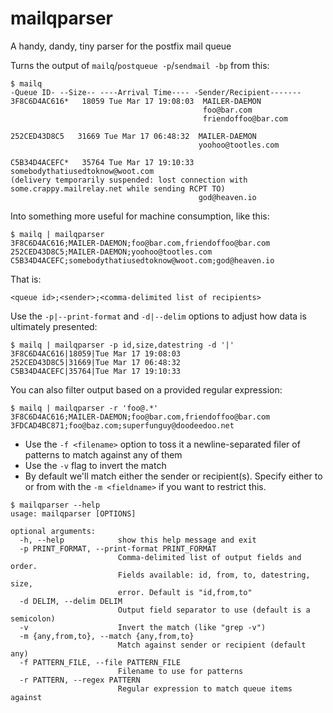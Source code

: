 # mailqparser
A handy, dandy, tiny parser for the postfix mail queue

Turns the output of `mailq`/`postqueue -p`/`sendmail -bp` from this:
```
$ mailq
-Queue ID- --Size-- ----Arrival Time---- -Sender/Recipient-------
3F8C6D4AC616*   18059 Tue Mar 17 19:08:03  MAILER-DAEMON
                                           foo@bar.com
                                           friendoffoo@bar.com

252CED43D8C5   31669 Tue Mar 17 06:48:32  MAILER-DAEMON
                                          yoohoo@tootles.com

C5B34D4ACEFC*   35764 Tue Mar 17 19:10:33  somebodythatiusedtoknow@woot.com
(delivery temporarily suspended: lost connection with some.crappy.mailrelay.net while sending RCPT TO)
                                          god@heaven.io
```
Into something more useful for machine consumption, like this:

```
$ mailq | mailqparser
3F8C6D4AC616;MAILER-DAEMON;foo@bar.com,friendoffoo@bar.com
252CED43D8C5;MAILER-DAEMON;yoohoo@tootles.com
C5B34D4ACEFC;somebodythatiusedtoknow@woot.com;god@heaven.io
```

That is:

```
<queue id>;<sender>;<comma-delimited list of recipients>
```

Use the ```-p|--print-format``` and ```-d|--delim``` options to adjust how data is ultimately presented:

```
$ mailq | mailqparser -p id,size,datestring -d '|'
3F8C6D4AC616|18059|Tue Mar 17 19:08:03
252CED43D8C5|31669|Tue Mar 17 06:48:32
C5B34D4ACEFC|35764|Tue Mar 17 19:10:33
```

You can also filter output based on a provided regular expression:

```
$ mailq | mailqparser -r 'foo@.*'
3F8C6D4AC616;MAILER-DAEMON;foo@bar.com,friendoffoo@bar.com
3FDCAD4BC871;foo@baz.com;superfunguy@doodeedoo.net
```
* Use the ```-f <filename>``` option to toss it a newline-separated filer of patterns to match against any of them
* Use the ```-v``` flag to invert the match
* By default we'll match either the sender or recipient(s). Specify either to or from with the ```-m <fieldname>``` if you want to restrict this.


```
$ mailqparser --help
usage: mailqparser [OPTIONS]

optional arguments:
  -h, --help            show this help message and exit
  -p PRINT_FORMAT, --print-format PRINT_FORMAT
                        Comma-delimited list of output fields and order.
                        Fields available: id, from, to, datestring, size,
                        error. Default is "id,from,to"
  -d DELIM, --delim DELIM
                        Output field separator to use (default is a semicolon)
  -v                    Invert the match (like "grep -v")
  -m {any,from,to}, --match {any,from,to}
                        Match against sender or recipient (default any)
  -f PATTERN_FILE, --file PATTERN_FILE
                        Filename to use for patterns
  -r PATTERN, --regex PATTERN
                        Regular expression to match queue items against
```
